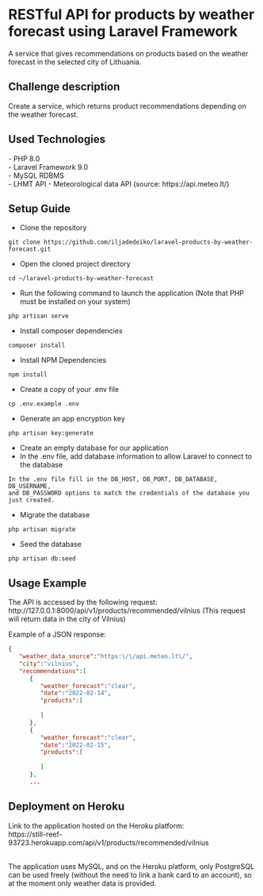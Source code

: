 # RESTful API for products by weather forecast using Laravel Framework
A service that gives recommendations on products based on the weather forecast in the selected city of Lithuania.

<h2>Challenge description</h2>
Create a service, which returns product recommendations depending on the weather forecast.

<h2>Used Technologies</h2>
- PHP 8.0 <br>
- Laravel Framework 9.0 <br>
- MySQL RDBMS <br>
- LHMT API - Meteorological data API (source: https://api.meteo.lt/) 

<h2>Setup Guide</h2>

- Clone the repository
```
git clone https://github.com/iljadedeiko/laravel-products-by-weather-forecast.git
```
- Open the cloned project directory
```
cd ~/laravel-products-by-weather-forecast
```
- Run the following command to launch the application (Note that PHP must be installed on your system)
```
php artisan serve
```
- Install composer dependencies
```
composer install
```
- Install NPM Dependencies
```
npm install
```
- Create a copy of your .env file
```
cp .env.example .env
```
- Generate an app encryption key
```
php artisan key:generate
```
- Create an empty database for our application
- In the .env file, add database information to allow Laravel to connect to the database
```
In the .env file fill in the DB_HOST, DB_PORT, DB_DATABASE, DB_USERNAME,
and DB_PASSWORD options to match the credentials of the database you just created. 
```
- Migrate the database
```
php artisan migrate
```
- Seed the database
```
php artisan db:seed
```

<h2>Usage Example</h2>
The API is accessed by the following request: <br>
http://127.0.0.1:8000/api/v1/products/recommended/vilnius
(This request will return data in the city of Vilnius)

Example of a JSON response:
```json
{
   "weather_data_source":"https:\/\/api.meteo.lt\/",
   "city":"vilnius",
   "recommendations":[
      {
         "weather_forecast":"clear",
         "date":"2022-02-14",
         "products":[
            
         ]
      },
      {
         "weather_forecast":"clear",
         "date":"2022-02-15",
         "products":[
            
         ]
      },
      ...
```

<h2>Deployment on Heroku</h2>
Link to the application hosted on the Heroku platform: <br>
https://still-reef-93723.herokuapp.com/api/v1/products/recommended/vilnius <br><br>

<p>The application uses MySQL, and on the Heroku platform, only PostgreSQL can be used freely (without the need to link a bank card to an account), so at the moment only weather data is provided.</p>
